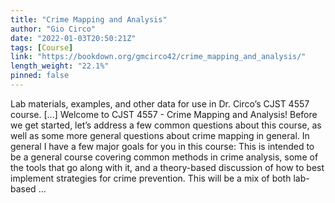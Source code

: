 ```yaml
---
title: "Crime Mapping and Analysis"
author: "Gio Circo"
date: "2022-01-03T20:50:21Z"
tags: [Course]
link: "https://bookdown.org/gmcirco42/crime_mapping_and_analysis/"
length_weight: "22.1%"
pinned: false
---
```


Lab materials, examples, and other data for use in Dr. Circo’s CJST 4557 course. [...] Welcome to CJST 4557 - Crime Mapping and Analysis! Before we get started, let’s address a few common questions about this course, as well as some more general questions about crime mapping in general. In general I have a few major goals for you in this course: This is intended to be a general course covering common methods in crime analysis, some of the tools that go along with it, and a theory-based discussion of how to best implement strategies for crime prevention. This will be a mix of both lab-based ...
